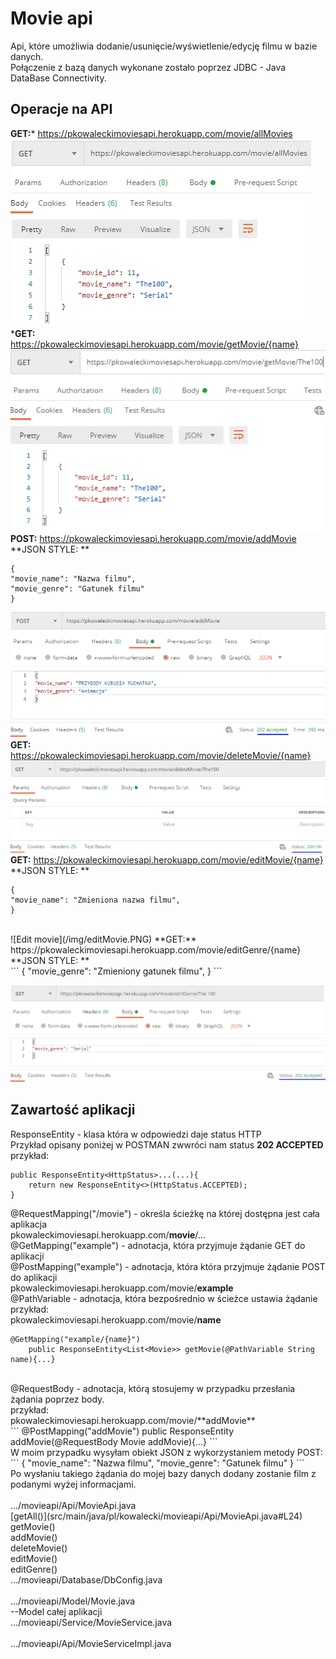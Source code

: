 # Movie api
Api, które umożliwia dodanie/usunięcie/wyświetlenie/edycję filmu w bazie danych.<br>
Połączenie z bazą danych wykonane zostało poprzez JDBC - Java DataBase Connectivity.<br>
## Operacje na API

**GET:*** https://pkowaleckimoviesapi.herokuapp.com/movie/allMovies <br>
![All movies](/img/allMovies.PNG)
***GET:** https://pkowaleckimoviesapi.herokuapp.com/movie/getMovie/{name}<br>
![Get one movie](/img/getMovie.PNG)
**POST:** https://pkowaleckimoviesapi.herokuapp.com/movie/addMovie <br>
**JSON STYLE: **
```
{
"movie_name": "Nazwa filmu",
"movie_genre": "Gatunek filmu"
}
```
![Add your movie](/img/addMovie.PNG)
**GET:** https://pkowaleckimoviesapi.herokuapp.com/movie/deleteMovie/{name}<br>
![Delete movie](/img/deleteMovie.PNG)
**GET:** https://pkowaleckimoviesapi.herokuapp.com/movie/editMovie/{name}<br>
**JSON STYLE: **
```
{
"movie_name": "Zmieniona nazwa filmu",
}
```
<br>
![Edit movie](/img/editMovie.PNG)
**GET:** https://pkowaleckimoviesapi.herokuapp.com/movie/editGenre/{name}<br>
**JSON STYLE: **<br>
```
{
"movie_genre": "Zmieniony gatunek filmu",
}
```

![Edit genre](/img/editGenre.PNG)

## Zawartość aplikacji
ResponseEntity - klasa która w odpowiedzi daje status HTTP<br>
Przykład opisany poniżej w POSTMAN zwwróci nam status **202 ACCEPTED**<br>
przykład:<br>
```
public ResponseEntity<HttpStatus>...(...){
    return new ResponseEntity<>(HttpStatus.ACCEPTED);
}
```
@RequestMapping("/movie") - określa ścieżkę na której dostępna jest cała aplikacja<br>
pkowaleckimoviesapi.herokuapp.com/**movie**/...<br>
@GetMapping("example") - adnotacja, która przyjmuje żądanie GET do aplikacji<br>
@PostMapping("example") - adnotacja, która  która przyjmuje żądanie POST do aplikacji<br>
pkowaleckimoviesapi.herokuapp.com/movie/**example**<br>
@PathVariable  - adnotacja, która bezpośrednio w ścieżce ustawia żądanie<br>
przykład:<br>
pkowaleckimoviesapi.herokuapp.com/movie/**name**<br>
```
@GetMapping("example/{name}")
    public ResponseEntity<List<Movie>> getMovie(@PathVariable String name){...}
```
<br>
@RequestBody - adnotacja, którą stosujemy w przypadku przesłania żądania poprzez body.<br>
przykład:<br>
pkowaleckimoviesapi.herokuapp.com/movie/**addMovie**<br>
```
@PostMapping("addMovie")
    public ResponseEntity<HttpStatus> addMovie(@RequestBody Movie addMovie){...}
```
<br>
W moim przypadku wysyłam obiekt JSON z wykorzystaniem metody POST:<br>
```
{
"movie_name": "Nazwa filmu",
"movie_genre": "Gatunek filmu"
}
```
<br>
Po wysłaniu takiego żądania do mojej bazy danych dodany zostanie film z podanymi wyżej informacjami.<br>
<br>
.../movieapi/Api/MovieApi.java<br>
[getAll()](src/main/java/pl/kowalecki/movieapi/Api/MovieApi.java#L24)<br>
getMovie()<br>
addMovie()<br>
deleteMovie()<br>
editMovie()<br>
editGenre()<br>
.../movieapi/Database/DbConfig.java<br>
<br>
.../movieapi/Model/Movie.java<br>
--Model całej aplikacji<br>
.../movieapi/Service/MovieService.java<br>
<br>
.../movieapi/Api/MovieServiceImpl.java<br>
<br>
